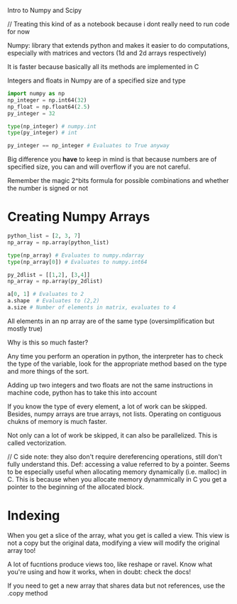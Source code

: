 Intro to Numpy and Scipy

// Treating this kind of as a notebook because i dont really need to run code for now

Numpy: library that extends python and makes it easier to do computations, especially with matrices and vectors (1d and 2d arrays respectively)

It is faster because basically all its methods are implemented in C

Integers and floats in Numpy are of a specified size and type

```py
import numpy as np
np_integer = np.int64(32)
np_float = np.float64(2.5)
py_integer = 32

type(np_integer) # numpy.int
type(py_integer) # int

py_integer == np_integer # Evaluates to True anyway

```

Big difference you **have** to keep in mind is that because numbers are of specified size, you can and will overflow if you are not careful.

Remember the magic 2^bits formula for possible combinations and whether the number is signed or not

# Creating Numpy Arrays

```py
python_list = [2, 3, 7]
np_array = np.array(python_list)

type(np_array) # Evaluates to numpy.ndarray
type(np_array[0]) # Evaluates to numpy.int64

py_2dlist = [[1,2], [3,4]]
np_array = np.array(py_2dlist)

a[0, 1] # Evaluates to 2
a.shape  # Evaluates to (2,2)
a.size # Number of elements in matrix, evaluates to 4
```

All elements in an np array are of the same type (oversimplification but mostly true)

Why is this so much faster?

Any time you perform an operation in python, the interpreter has to check the type of the variable, look for the appropriate method based on the type and more things of the sort.

Adding up two integers and two floats are not the same instructions in machine code, python has to take this into account

If you know the type of every element, a lot of work can be skipped. Besides, numpy arrays are true arrays, not lists. Operating on contiguous chukns of memory is much faster.

Not only can a lot of work be skipped, it can also be parallelized. This is called vectorization.

// C side note: they also don't require dereferencing operations, still don't fully understand this. Def: accessing a value referred to by a pointer. Seems to be especially useful when allocating memory dynamically (i.e. malloc) in C. This is because when you allocate memory dynammically in C you get a pointer to the beginning of the allocated block.

# Indexing

When you get a slice of the array, what you get is called a view. This view is not a copy but the original data, modifying a view will modify the original array too!

A lot of fucntions produce views too, like reshape or ravel. Know what you're using and how it works, when in doubt: check the docs!

If you need to get a new array that shares data but not references, use the .copy method
